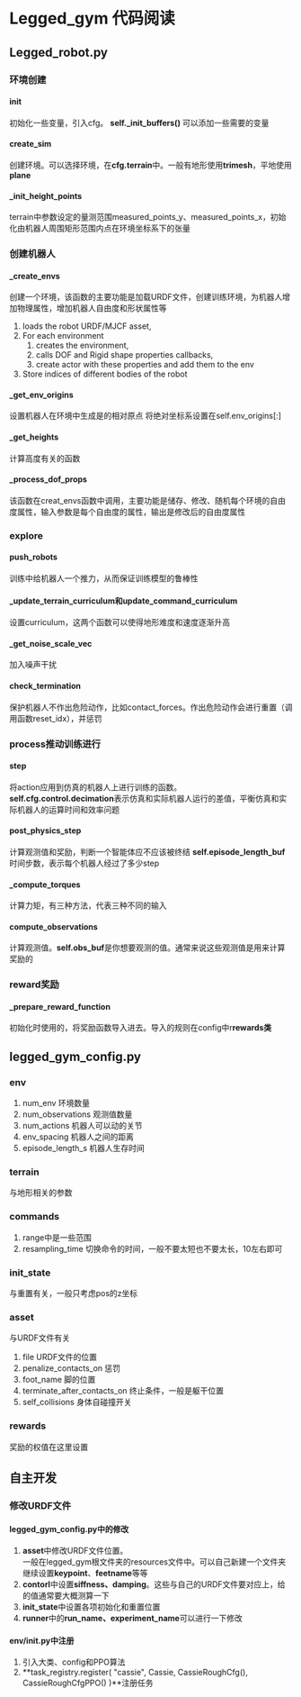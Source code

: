 # Legged_gym 代码阅读
## Legged_robot.py
### 环境创建
#### __init__
初始化一些变量，引入cfg。
**self._init_buffers()**  可以添加一些需要的变量
#### create_sim
创建环境。可以选择环境，在**cfg.terrain**中。一般有地形使用**trimesh**，平地使用**plane**
#### _init_height_points
terrain中参数设定的量测范围measured_points_y、measured_points_x，初始化由机器人周围矩形范围内点在环境坐标系下的张量
### 创建机器人
#### _create_envs
创建一个环境，该函数的主要功能是加载URDF文件，创建训练环境，为机器人增加物理属性，增加机器人自由度和形状属性等
1. loads the robot URDF/MJCF asset,
2. For each environment
    1. creates the environment, 
    2. calls DOF and Rigid shape properties callbacks,
    3. create actor with these properties and add them to the env
3. Store indices of different bodies of the robot
#### _get_env_origins
设置机器人在环境中生成是的相对原点
将绝对坐标系设置在self.env_origins[:]
#### _get_heights
计算高度有关的函数

#### _process_dof_props
该函数在creat_envs函数中调用，主要功能是储存、修改、随机每个环境的自由度属性，输入参数是每个自由度的属性，输出是修改后的自由度属性

### explore
#### push_robots
训练中给机器人一个推力，从而保证训练模型的鲁棒性

#### _update_terrain_curriculum和update_command_curriculum
设置curriculum，这两个函数可以使得地形难度和速度逐渐升高

#### _get_noise_scale_vec
加入噪声干扰

#### check_termination
保护机器人不作出危险动作，比如contact_forces。作出危险动作会进行重置（调用函数reset_idx），并惩罚

### process推动训练进行
#### step
将action应用到仿真的机器人上进行训练的函数。  
**self.cfg.control.decimation**表示仿真和实际机器人运行的差值，平衡仿真和实际机器人的运算时间和效率问题
#### post_physics_step
计算观测值和奖励，判断一个智能体应不应该被终结
**self.episode_length_buf**时间步数，表示每个机器人经过了多少step

#### _compute_torques
计算力矩，有三种方法，代表三种不同的输入

#### compute_observations
计算观测值。**self.obs_buf**是你想要观测的值。通常来说这些观测值是用来计算奖励的

### reward奖励
#### _prepare_reward_function
初始化时使用的，将奖励函数导入进去。导入的规则在config中r**rewards类**

## legged_gym_config.py
### env
1. num_env 环境数量
2. num_observations 观测值数量
3. num_actions 机器人可以动的关节
4. env_spacing 机器人之间的距离
5. episode_length_s 机器人生存时间
### terrain
与地形相关的参数
### commands
1. range中是一些范围
2. resampling_time 切换命令的时间，一般不要太短也不要太长，10左右即可
### init_state
与重置有关，一般只考虑pos的z坐标

### asset
与URDF文件有关
1. file URDF文件的位置
2. penalize_contacts_on 惩罚
3. foot_name 脚的位置
4. terminate_after_contacts_on 终止条件，一般是躯干位置
5. self_collisions 身体自碰撞开关

### rewards
奖励的权值在这里设置


## 自主开发
### 修改URDF文件
#### legged_gym_config.py中的修改
1. **asset**中修改URDF文件位置。  
   一般在legged_gym根文件夹的resources文件中。可以自己新建一个文件夹
   继续设置**keypoint**、**feetname**等等
2. **contorl**中设置**siffness、damping**。这些与自己的URDF文件要对应上，给的值通常要大概测算一下
3. **init_state**中设置各项初始化和重置位置
4. **runner**中的**run_name、experiment_name**可以进行一下修改
#### env/__init__.py中注册
1. 引入大类、config和PPO算法
2. **task_registry.register( "cassie", Cassie, CassieRoughCfg(), CassieRoughCfgPPO() )**注册任务
